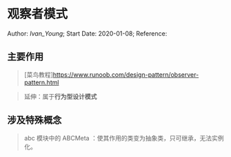 # 观察者模式
Author: *Ivan_Young*;
Start Date: 2020-01-08;
Reference:

## 主要作用

>

>[菜鸟教程]<https://www.runoob.com/design-pattern/observer-pattern.html>

>延伸：属于**行为型设计模式**

>

## 涉及特殊概念

> abc 模块中的 ABCMeta ：使其作用的类变为抽象类，只可继承，无法实例化。